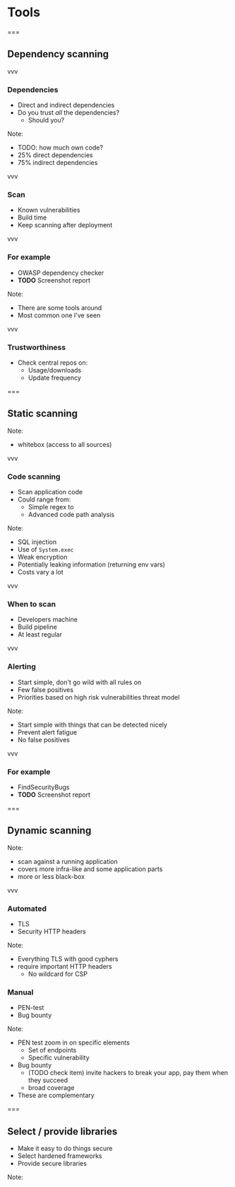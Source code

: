 # Tools

===

## Dependency scanning

vvv

### Dependencies
* Direct and indirect dependencies
* Do you trust _all_ the dependencies?
  * Should you?

Note:
* TODO: how much own code?
* 25% direct dependencies
* 75% indirect dependencies

vvv

### Scan
* Known vulnerabilities
* Build time
* Keep scanning after deployment

vvv

### For example
* OWASP dependency checker
* **TODO** Screenshot report

Note:
* There are some tools around
* Most common one I've seen

vvv

### Trustworthiness
* Check central repos on:
  * Usage/downloads
  * Update frequency
  
===

## Static scanning

Note:
* whitebox (access to all sources)

vvv

### Code scanning
* Scan application code
* Could range from:
  * Simple regex
    to
  * Advanced code path analysis

Note:
* SQL injection
* Use of `System.exec`
* Weak encryption
* Potentially leaking information (returning env vars)
* Costs vary a lot

vvv

### When to scan
* Developers machine
* Build pipeline
* At least regular

vvv

### Alerting
* Start simple, don't go wild with all rules on
* Few false positives
* Priorities based on high risk vulnerabilities threat model

Note:
* Start simple with things that can be detected nicely
* Prevent alert fatigue
* No false positives

vvv

### For example
* FindSecurityBugs
* **TODO** Screenshot report

===

## Dynamic scanning

Note:
* scan against a running application
* covers more infra-like and some application parts
* more or less black-box

vvv

### Automated
* TLS
* Security HTTP headers

Note:
* Everything TLS with good cyphers
* require important HTTP headers
  * No wildcard for CSP

### Manual
* PEN-test
* Bug bounty

Note:
* PEN test zoom in on specific elements
  * Set of endpoints
  * Specific vulnerability
* Bug bounty
  * (TODO check item) invite hackers to break your app, pay them when they succeed
  * broad coverage
* These are complementary

===

## Select / provide libraries
* Make it easy to do things secure
* Select hardened frameworks
* Provide secure libraries

Note: